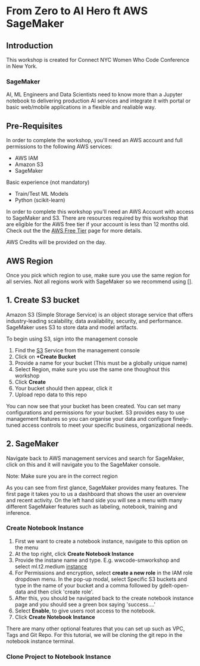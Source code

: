 # From Zero to AI Hero ft AWS SageMaker 

## Introduction

This workshop is created for Connect NYC Women Who Code Conference in New York. 

### SageMaker 

AI, ML Engineers and Data Scientists need to know more than a Jupyter notebook to delivering production AI services and integrate it with portal or basic web/mobile applications in a flexible and realiable way. 


## Pre-Requisites

In order to complete the workshop, you'll need an AWS account and full permissions to the following AWS services:
- AWS IAM
- Amazon S3
- SageMaker

Basic experience (not mandatory) 
- Train/Test ML Models
- Python (scikit-learn)

In order to complete this workshop you'll need an AWS Account with access to SageMaker and S3. There are resources required by this workshop that are eligible for the AWS free tier if your account is less than 12 months old. 
Check out the the [AWS Free Tier](https://aws.amazon.com/free/?all-free-tier.sort-by=item.additionalFields.SortRank&all-free-tier.sort-order=asc) page for more details.

AWS Credits will be provided on the day. 

## AWS Region

Once you pick which region to use, make sure you use the same region for all servies. Not all regions work with SageMaker so we recommend using [].

## 1. Create S3 bucket

Amazon S3 (Simple Storage Service) is an object storage service that offers industry-leading scalability, data availability, security, and performance. SageMaker uses S3 to store data and model artifacts. 

To begin using S3, sign into the management console

1. Find the [S3](https://aws.amazon.com/s3/) Service from the management console
2. Click on **+Create Bucket** 
3. Provide a name for your bucket (This must be a globally unique name)
4. Select Region, make sure you use the same one thoughout this workshop
5. Click **Create**
6. Your bucket should then appear, click it
7. Upload repo data to this repo

You can now see that your bucket has been created. You can set many configurations and permissions for your bucket. S3 provides easy to use management features so you can organise your data and configure finely-tuned access controls to meet your specific business, organizational needs. 

## 2. SageMaker 

Navigate back to AWS management services and search for SageMaker, click on this and it will navigate you to the SageMaker console. 

Note: Make sure you are in the correct region 

As you can see from first glance, SageMaker provides many features. The first page it takes you to us a dashboard that shows the user an overview and recent activity. On the left hand side you will see a menu with many different SageMaker features such as labeling, notebook, training and inference. 

### Create Notebook Instance

1. First we want to create a notebook instance, navigate to this option on the menu 
2. At the top right, click **Create Notebook Instance**
3. Provide the instane name and type. E.g. wwcode-smworkshop and select ml.t2.medium [instance](https://aws.amazon.com/sagemaker/pricing/instance-types/)
4. For Permissions and encryption, select **create a new role** in the IAM role dropdown menu. In the pop-up modal, select Specific S3 buckets and type in the name of your bucket and a comma followed by gdelt-open-data and then click 'create role'.
5. After this, you should be navigated back to the create notebook instance page and you should see a green box saying 'success....'
6. Select **Enable**, to give users root access to the notebook. 
7. Click **Create Notebook Instance**

There are many other optional features that you can set up such as VPC, Tags and Git Repo. For this tutorial, we will be cloning the git repo in the notebook instance terminal. 


### Clone Project to Notebook Instance








